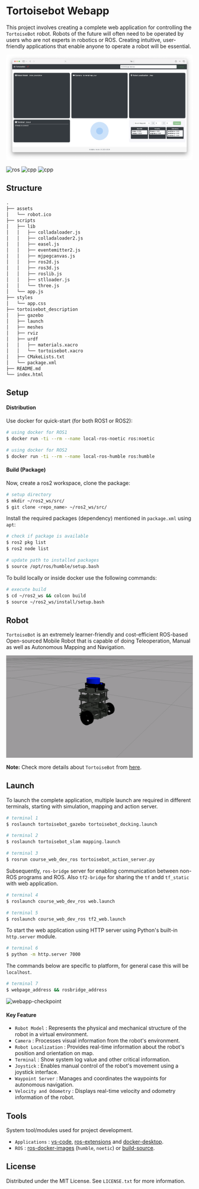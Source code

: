 # Tortoisebot Webapp

This project involves creating a complete web application for controlling the `TortoiseBot` robot. Robots of the future will often need to be operated by users who are not experts in robotics or ROS. Creating intuitive, user-friendly applications that enable anyone to operate a robot will be essential.

![webapp](.assets/webapp.png)

![ros](https://img.shields.io/badge/ROS-noetic-red) ![cpp](https://img.shields.io/badge/cpp-11+-blue) ![cpp](https://img.shields.io/badge/python-3.8+-blue)

## Structure

```text
.
├── assets
│   └── robot.ico
├── scripts
│   ├── lib
│   │   ├── colladaloader.js
│   │   ├── colladaloader2.js
│   │   ├── easel.js
│   │   ├── eventemitter2.js
│   │   ├── mjpegcanvas.js
│   │   ├── ros2d.js
│   │   ├── ros3d.js
│   │   ├── roslib.js
│   │   ├── stlloader.js
│   │   └── three.js
│   └── app.js
├── styles
│   └── app.css
├── tortoisebot_description
│   ├── gazebo
│   ├── launch
│   ├── meshes
│   ├── rviz
│   ├── urdf
│   │   ├── materials.xacro
│   │   └── tortoisebot.xacro
│   ├── CMakeLists.txt
│   └── package.xml
├── README.md
└── index.html
```

## Setup

#### Distribution

Use docker for quick-start (for both ROS1 or ROS2):

```bash
# using docker for ROS1
$ docker run -ti --rm --name local-ros-noetic ros:noetic
```

```bash
# using docker for ROS2
$ docker run -ti --rm --name local-ros-humble ros:humble
```

#### Build (Package)

Now, create a ros2 workspace, clone the package:

```bash
# setup directory
$ mkdir ~/ros2_ws/src/
$ git clone <repo_name> ~/ros2_ws/src/
```

Install the required packages (dependency) mentioned in `package.xml` using `apt`:

```bash
# check if package is available
$ ros2 pkg list
$ ros2 node list
```

```bash
# update path to installed packages
$ source /opt/ros/humble/setup.bash
```

To build locally or inside docker use the following commands:

```bash
# execute build
$ cd ~/ros2_ws && colcon build
$ source ~/ros2_ws/install/setup.bash
```

## Robot

`TortoiseBot` is an extremely learner-friendly and cost-efficient ROS-based Open-sourced Mobile Robot that is capable of doing Teleoperation, Manual as well as Autonomous Mapping and Navigation.

![tortoisebot](.assets/tortoisebot.png)

**Note:** Check more details about `TortoiseBot` from [here](https://github.com/rigbetellabs/tortoisebot).

## Launch

To launch the complete application, multiple launch are required in different terminals, starting with simulation, mapping and action server.

```bash
# terminal 1
$ roslaunch tortoisebot_gazebo tortoisebot_docking.launch
```

```bash
# terminal 2
$ roslaunch tortoisebot_slam mapping.launch
```

```bash
# terminal 3
$ rosrun course_web_dev_ros tortoisebot_action_server.py
```

Subsequently, `ros-bridge` server for enabling communication between non-ROS programs and ROS. Also `tf2-bridge` for sharing the `tf` andd `tf_static` with web application.

```bash
# terminal 4
$ roslaunch course_web_dev_ros web.launch
```

```bash
# terminal 5
$ roslaunch course_web_dev_ros tf2_web.launch
```

To start the web application using HTTP server using Python's built-in `http.server` module.

```bash
# terminal 6
$ python -m http.server 7000
```

The commands below are specific to platform, for general case this will be `localhost`.

```bash
# terminal 7
$ webpage_address && rosbridge_address
```

![webapp-checkpoint](.assets/webapp-checkpoint.gif)

#### Key Feature

- `Robot Model` : Represents the physical and mechanical structure of the robot in a virtual environment.
- `Camera` : Processes visual information from the robot's environment.
- `Robot Localization` : Provides real-time information about the robot's position and orientation on map.
- `Terminal` : Show system log value and other critical information.
- `Joystick` : Enables manual control of the robot's movement using a joystick interface.
- `Waypoint Server` : Manages and coordinates the waypoints for autonomous navigation.
- `Velocity and Odometry` : Displays real-time velocity and odometry information of the robot.

## Tools

System tool/modules used for project development.

- `Applications` : [vs-code](https://code.visualstudio.com/), [ros-extensions](https://marketplace.visualstudio.com/items?itemName=ms-iot.vscode-ros) and [docker-desktop](https://docs.docker.com/get-docker/).
- `ROS` : [ros-docker-images](https://hub.docker.com/_/ros/) (`humble`, `noetic`) or [build-source](https://www.ros.org/blog/getting-started/).

## License

Distributed under the MIT License. See `LICENSE.txt` for more information.
